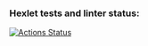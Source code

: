 ### Hexlet tests and linter status:
[![Actions Status](https://github.com/Holedesu/java-project-61/workflows/hexlet-check/badge.svg)](https://github.com/Holedesu/java-project-61/actions)
